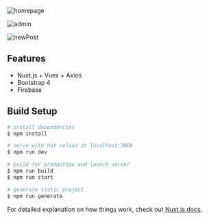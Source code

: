 ![homepage](https://user-images.githubusercontent.com/26345498/103766172-6bf78280-502f-11eb-887f-874f96f4549e.png)

![admin](https://user-images.githubusercontent.com/26345498/103766183-70bc3680-502f-11eb-8288-32370dcddd25.png)

![newPost](https://user-images.githubusercontent.com/26345498/103766193-73b72700-502f-11eb-82e9-f2f22d5d6f85.png)

## Features
- Nuxt.js + Vuex + Axios
- Bootstrap 4
- Firebase

## Build Setup

```bash
# install dependencies
$ npm install

# serve with hot reload at localhost:3000
$ npm run dev

# build for production and launch server
$ npm run build
$ npm run start

# generate static project
$ npm run generate
```

For detailed explanation on how things work, check out [Nuxt.js docs](https://nuxtjs.org).

